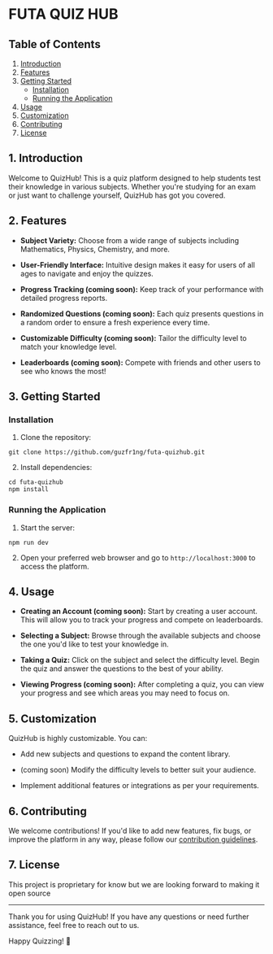 # FUTA QUIZ HUB

## Table of Contents
1. [Introduction](#introduction)
2. [Features](#features)
3. [Getting Started](#getting-started)
    - [Installation](#installation)
    - [Running the Application](#running-the-application)
4. [Usage](#usage)
5. [Customization](#customization)
6. [Contributing](#contributing)
7. [License](#license)

## 1. Introduction <a name="introduction"></a>

Welcome to QuizHub! This is a quiz platform designed to help students test their knowledge in various subjects. Whether you're studying for an exam or just want to challenge yourself, QuizHub has got you covered.

## 2. Features <a name="features"></a>

- **Subject Variety:** Choose from a wide range of subjects including Mathematics, Physics, Chemistry, and more.

- **User-Friendly Interface:** Intuitive design makes it easy for users of all ages to navigate and enjoy the quizzes.

- **Progress Tracking (coming soon):** Keep track of your performance with detailed progress reports.

- **Randomized Questions (coming soon):** Each quiz presents questions in a random order to ensure a fresh experience every time.

- **Customizable Difficulty (coming soon):** Tailor the difficulty level to match your knowledge level.

- **Leaderboards (coming soon):** Compete with friends and other users to see who knows the most!

## 3. Getting Started <a name="getting-started"></a>

### Installation <a name="installation"></a>

1. Clone the repository:

```
git clone https://github.com/guzfr1ng/futa-quizhub.git
```

2. Install dependencies:

```
cd futa-quizhub
npm install
```

### Running the Application <a name="running-the-application"></a>

1. Start the server:

```
npm run dev
```

2. Open your preferred web browser and go to `http://localhost:3000` to access the platform.

## 4. Usage <a name="usage"></a>

- **Creating an Account (coming soon):** Start by creating a user account. This will allow you to track your progress and compete on leaderboards.

- **Selecting a Subject:** Browse through the available subjects and choose the one you'd like to test your knowledge in.

- **Taking a Quiz:** Click on the subject and select the difficulty level. Begin the quiz and answer the questions to the best of your ability.

- **Viewing Progress (coming soon):** After completing a quiz, you can view your progress and see which areas you may need to focus on.

## 5. Customization <a name="customization"></a>

QuizHub is highly customizable. You can:

- Add new subjects and questions to expand the content library.

-  (coming soon) Modify the difficulty levels to better suit your audience.

- Implement additional features or integrations as per your requirements.

## 6. Contributing <a name="contributing"></a>

We welcome contributions! If you'd like to add new features, fix bugs, or improve the platform in any way, please follow our [contribution guidelines](CONTRIBUTING.md).

## 7. License <a name="license"></a>

[//]: # (This project is licensed under the [MIT License]&#40;LICENSE.md&#41;. See the LICENSE.md file for details.)

This project is proprietary for know but we are looking forward to making it open source

---

Thank you for using QuizHub! If you have any questions or need further assistance, feel free to reach out to us.

Happy Quizzing! 🎉
